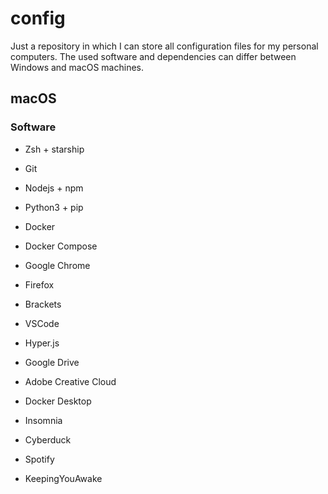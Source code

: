 # config

Just a repository in which I can store all configuration files for my personal computers. The used software and dependencies can differ between Windows and macOS machines.

## macOS

### Software
- Zsh + starship
- Git
- Nodejs + npm
- Python3 + pip
- Docker
- Docker Compose

- Google Chrome
- Firefox
- Brackets
- VSCode
- Hyper.js
- Google Drive
- Adobe Creative Cloud
- Docker Desktop
- Insomnia
- Cyberduck
- Spotify
- KeepingYouAwake
